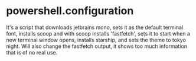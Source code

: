 # powershell.configuration
It's a script that downloads jetbrains mono, sets it as the default terminal font, installs scoop and with scoop installs 'fastfetch', sets it to start when a new terminal window opens, installs starship, and sets the theme to tokyo night. Will also change the fastfetch output, it shows too much information that is of no real use.
